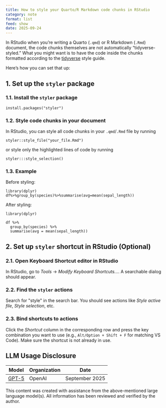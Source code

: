```yaml
---
title: How to style your Quarto/R Markdown code chunks in RStudio
category: note
format: list
feed: show
date: 2025-09-24
---
```


In RStudio when you’re writing a Quarto (`.qmd`) or R Markdown (`.Rmd`) document, the code chunks themselves are not automatically “tidyverse-styled.” What you might want is to have the code inside the chunks formatted according to the [tidyverse](https://style.tidyverse.org/) style guide.

Here’s how you can set that up:

## 1. Set up the `styler` package

### 1.1. Install the `styler` package

```{r}
install.packages("styler")
```

### 1.2. Style code chunks in your document

In RStudio, you can style all code chunks in your `.qmd`/`.Rmd` file by running

```{r}
styler::style_file("your_file.Rmd")
```

or style only the highlighted lines of code by running

```{r}
styler:::style_selection()
```

### 1.3. Example

Before styling:

```{r}
library(dplyr)
df%>%group_by(species)%>%summarise(avg=mean(sepal_length))
```

After styling:

```{r}
library(dplyr)

df %>%
  group_by(species) %>%
  summarise(avg = mean(sepal_length))
```

## 2. Set up `styler` shortcut in RStudio (Optional)

### 2.1. Open Keyboard Shortcut editor in RStudio

In RStudio, go to *Tools* -> *Modify Keyboard Shortcuts...*. A searchable dialog should appear.

### 2.2. Find the `styler` actions

Search for "style" in the search bar. You should see actions like *Style active file*, *Style selection*, etc.

### 2.3. Bind shortcuts to actions

Click the *Shortcut* column in the corresponding row and press the key combination you want to use (e.g., `Alt/Option + Shift + F` for matching VS Code). Make sure the shortcut is not already in use.

## LLM Usage Disclosure

| **Model** | **Organization** | **Date** |
|-----------|------------------|----------|
| [GPT-5](https://openai.com/gpt-5/) | OpenAI | September 2025|

This content was created with assistance from the above-mentioned large language model(s). All information has been reviewed and verified by the author.
